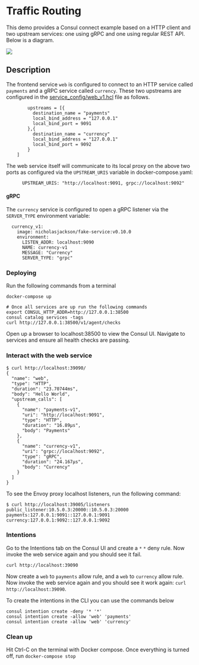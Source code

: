 # Traffic Routing
This demo provides a Consul connect example based on a HTTP client and two upstream services: one using gRPC and one using regular REST API. Below is a diagram.

![](traffic_routing/images/routing.png)

## Description
The frontend service `web` is configured to connect to an HTTP service called `payments` and a gRPC service called `currency`. These two upstreams are configured in the [service_config/web_v1.hcl](service_config/web_v1.hcl) file as follows.
```
        upstreams = [{
          destination_name = "payments"
          local_bind_address = "127.0.0.1"
          local_bind_port = 9091
        },{
          destination_name = "currency"
          local_bind_address = "127.0.0.1"
          local_bind_port = 9092
        }
	]
```

The web service itself will communicate to its local proxy on the above two ports as configured via the `UPSTREAM_URIS` variable in docker-compose.yaml:
```
      UPSTREAM_URIS: "http://localhost:9091, grpc://localhost:9092"
```

#### gRPC
The `currency` service is configured to open a gRPC listener via the `SERVER_TYPE` environment variable:
```
  currency_v1:
    image: nicholasjackson/fake-service:v0.10.0
    environment:
      LISTEN_ADDR: localhost:9090
      NAME: currency-v1
      MESSAGE: "Currency"
      SERVER_TYPE: "grpc"
```

### Deploying
Run the following commands from a terminal
```
docker-compose up

# Once all services are up run the following commands
export CONSUL_HTTP_ADDR=http://127.0.0.1:38500
consul catalog services -tags
curl http://127.0.0.1:38500/v1/agent/checks
```

Open up a browser to localhost:38500 to view the Consul UI. Navigate to services and ensure all health checks are passing.

### Interact with the web service
```
$ curl http://localhost:39090/
{
  "name": "web",
  "type": "HTTP",
  "duration": "23.70744ms",
  "body": "Hello World",
  "upstream_calls": [
    {
      "name": "payments-v1",
      "uri": "http://localhost:9091",
      "type": "HTTP",
      "duration": "16.89µs",
      "body": "Payments"
    },
    {
      "name": "currency-v1",
      "uri": "grpc://localhost:9092",
      "type": "gRPC",
      "duration": "24.167µs",
      "body": "Currency"
    }
  ]
}
```

To see the Envoy proxy localhost listeners, run the following command:
```
$ curl http://localhost:39005/listeners
public_listener:10.5.0.3:20000::10.5.0.3:20000
payments:127.0.0.1:9091::127.0.0.1:9091
currency:127.0.0.1:9092::127.0.0.1:9092
```

### Intentions
Go to the Intentions tab on the Consul UI and create a `*` `*` deny rule. Now invoke the web service again and you should see it fail.
```
curl http://localhost:39090
```

Now create a `web` to `payments` allow rule, and a `web` to `currency` allow rule. Now invoke the web service again and you should see it work again: `curl http://localhost:39090`.
 
To create the intentions in the CLI you can use the commands below
```
consul intention create -deny '* '*'
consul intention create -allow 'web' 'payments'
consul intention create -allow 'web' 'currency'
```


### Clean up
Hit Ctrl-C on the terminal with Docker compose. Once everything is turned off, run `docker-compose stop`
